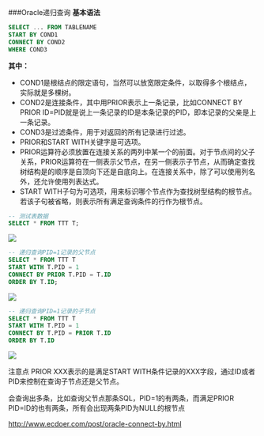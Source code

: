 ###Oracle递归查询
**基本语法**
```sql
SELECT ... FROM TABLENAME
START BY COND1
CONNECT BY COND2
WHERE COND3
```
**其中：**
* COND1是根结点的限定语句，当然可以放宽限定条件，以取得多个根结点，实际就是多棵树。
* COND2是连接条件，其中用PRIOR表示上一条记录，比如CONNECT BY PRIOR ID=PID就是说上一条记录的ID是本条记录的PID，即本记录的父亲是上一条记录。
* COND3是过滤条件，用于对返回的所有记录进行过滤。
* PRIOR和START WITH关键字是可选项。
* PRIOR运算符必须放置在连接关系的两列中某一个的前面。对于节点间的父子关系，PRIOR运算符在一侧表示父节点，在另一侧表示子节点，从而确定查找树结构是的顺序是自顶向下还是自底向上。在连接关系中，除了可以使用列名外，还允许使用列表达式。
* START WITH子句为可选项，用来标识哪个节点作为查找树型结构的根节点。若该子句被省略，则表示所有满足查询条件的行作为根节点。

```sql
-- 测试表数据
SELECT * FROM TTT T;
```
![](https://dn-serical.qbox.me/2.png)

```sql
-- 递归查询PID=1记录的父节点
SELECT * FROM TTT T
START WITH T.PID = 1
CONNECT BY PRIOR T.PID = T.ID
ORDER BY T.ID;
```
![](https://dn-serical.qbox.me/3.png)

```sql
-- 递归查询PID=1记录的子节点
SELECT * FROM TTT T
START WITH T.PID = 1
CONNECT BY T.PID = PRIOR T.ID
ORDER BY T.ID
```
![](https://dn-serical.qbox.me/4.png)

注意点
PRIOR XXX表示的是满足START WITH条件记录的XXX字段，通过ID或者PID来控制在查询子节点还是父节点。

会查询出多条，比如查询父节点那条SQL，PID=1的有两条，而满足PRIOR PID=ID的也有两条，所有会出现两条PID为NULL的根节点

http://www.ecdoer.com/post/oracle-connect-by.html
